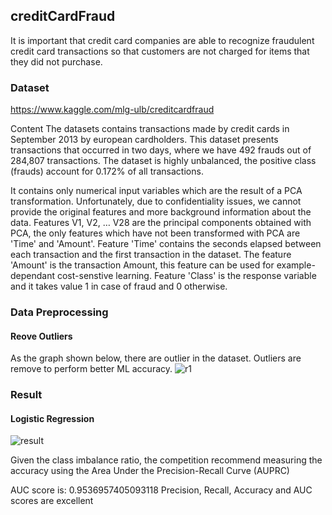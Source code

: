 ## creditCardFraud


It is important that credit card companies are able to recognize fraudulent credit card transactions so that customers are not charged for items that they did not purchase.

### Dataset

https://www.kaggle.com/mlg-ulb/creditcardfraud

Content
The datasets contains transactions made by credit cards in September 2013 by european cardholders.
This dataset presents transactions that occurred in two days, where we have 492 frauds out of 284,807 transactions. The dataset is highly unbalanced, the positive class (frauds) account for 0.172% of all transactions.

It contains only numerical input variables which are the result of a PCA transformation. Unfortunately, due to confidentiality issues, we cannot provide the original features and more background information about the data. Features V1, V2, … V28 are the principal components obtained with PCA, the only features which have not been transformed with PCA are 'Time' and 'Amount'. Feature 'Time' contains the seconds elapsed between each transaction and the first transaction in the dataset. The feature 'Amount' is the transaction Amount, this feature can be used for example-dependant cost-senstive learning. Feature 'Class' is the response variable and it takes value 1 in case of fraud and 0 otherwise.

### Data Preprocessing

#### Reove Outliers
As the graph shown below, there are outlier in the dataset.
Outliers are remove to perform better ML accuracy.
![r1](https://user-images.githubusercontent.com/54567577/107547568-7226d480-6b82-11eb-9664-05dde3b06f02.png)

### Result

#### Logistic Regression
![result](https://user-images.githubusercontent.com/54567577/107547376-38ee6480-6b82-11eb-902f-7388d6406559.png)

Given the class imbalance ratio, the competition recommend measuring the accuracy using the Area Under the Precision-Recall Curve (AUPRC)

AUC score is:  0.9536957405093118
Precision, Recall, Accuracy and AUC scores are excellent
